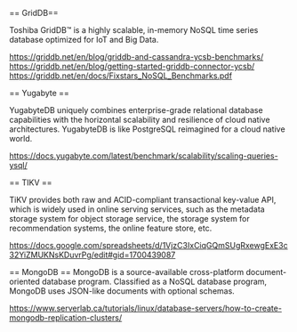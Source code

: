 == GridDB==

Toshiba GridDB™ is a highly scalable, in-memory NoSQL time series database optimized for IoT and Big Data.

https://griddb.net/en/blog/griddb-and-cassandra-ycsb-benchmarks/
https://griddb.net/en/blog/getting-started-griddb-connector-ycsb/
https://griddb.net/en/docs/Fixstars_NoSQL_Benchmarks.pdf

== Yugabyte ==

YugabyteDB uniquely combines enterprise-grade relational database capabilities with the horizontal scalability and
resilience of cloud native architectures. YugabyteDB is like PostgreSQL reimagined for a cloud native world.

https://docs.yugabyte.com/latest/benchmark/scalability/scaling-queries-ysql/

== TIKV ==

TiKV provides both raw and ACID-compliant transactional key-value API, which is widely used in online serving services,
such as the metadata storage system for object storage service, the storage system for recommendation systems, the
online feature store, etc.

https://docs.google.com/spreadsheets/d/1VjzC3IxCiqGQmSUgRxewgExE3c32YiZMUKNsKDuvrPg/edit#gid=1700439087

== MongoDB == MongoDB is a source-available cross-platform document-oriented database program. Classified as a NoSQL
database program, MongoDB uses JSON-like documents with optional schemas.

https://www.serverlab.ca/tutorials/linux/database-servers/how-to-create-mongodb-replication-clusters/